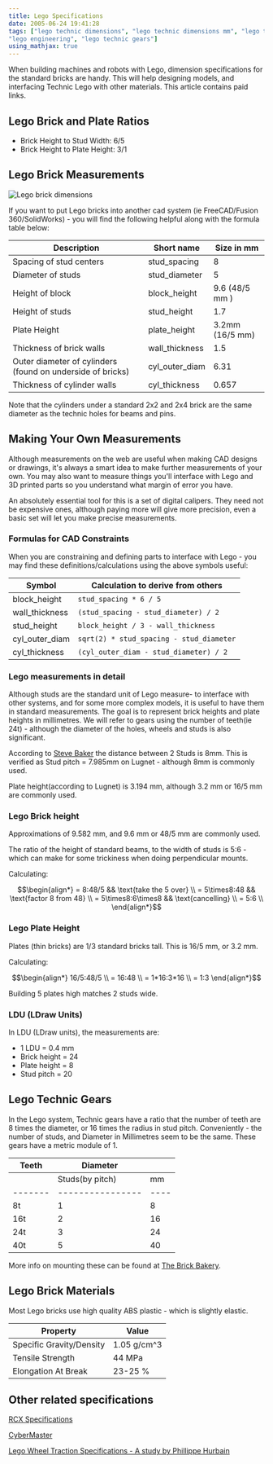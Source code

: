 ```yaml
---
title: Lego Specifications
date: 2005-06-24 19:41:28
tags: ["lego technic dimensions", "lego technic dimensions mm", "lego technic specifications", lego robotics, "technic lego", "lego measurements", "afol", stem, lego technic,
"lego engineering", "lego technic gears"]
using_mathjax: true
---
```

When building machines and robots with Lego, dimension specifications for the standard bricks are handy. This will help designing models, and interfacing Technic Lego with other materials. This article contains paid links.

## Lego Brick and Plate Ratios

* Brick Height to Stud Width: 6/5
* Brick Height to Plate Height: 3/1

## Lego Brick Measurements

![Lego brick dimensions](/galleries/lego-dimensions/lego-dimensions-thumb.jpg)

If you want to put Lego bricks into another cad system (ie FreeCAD/Fusion 360/SolidWorks) - you will find the following helpful along with the formula table below:

|  Description             | Short name | Size in mm |
|--------------------------|------------|------------|
| Spacing of stud centers  | stud_spacing        | 8          |
| Diameter of studs        | stud_diameter        | 5          |
| Height of block          | block_height      | 9.6 (48/5 mm )  |
| Height of studs          | stud_height        | 1.7        |
| Plate Height             | plate_height         | 3.2mm (16/5 mm) |
| Thickness of brick walls | wall_thickness        | 1.5        |
| Outer diameter of cylinders (found on underside of bricks) | cyl_outer_diam | 6.31 |
| Thickness of cylinder walls | cyl_thickness   | 0.657       |

Note that the cylinders under a standard 2x2 and 2x4 brick are the same diameter as the technic holes for beams and pins.

## Making Your Own Measurements

Although measurements on the web are useful when making CAD designs or drawings, it's always a smart idea to make further measurements of your own. You may also want to measure things you'll interface with Lego and 3D printed parts so you understand what margin of error you have.

An absolutely essential tool for this is a set of digital calipers. They need not be expensive ones, although paying more will give more precision, even a basic set will let you make precise measurements.

### Formulas for CAD Constraints

When you are constraining and defining parts to interface with Lego - you may find these definitions/calculations using the above symbols useful:

| Symbol | Calculation to derive from others |
|--------|-----------------------------------|
| block_height     | `stud_spacing * 6 / 5`     |
| wall_thickness    | `(stud_spacing - stud_diameter) / 2` |
| stud_height    | `block_height / 3 - wall_thickness`    |
| cyl_outer_diam  | `sqrt(2) * stud_spacing - stud_diameter` |
| cyl_thickness  | `(cyl_outer_diam - stud_diameter) / 2` |

### Lego measurements in detail

Although studs are the standard unit of Lego measure- to interface with other systems, and for some more complex models, it is useful to have them in standard measurements. The goal is to represent brick heights and plate heights in millimetres. We will refer to gears using the number of teeth(ie 24t) - although the diameter of the holes, wheels and studs is also significant.

According to [Steve Baker](https://sjbaker.org/steve/lego/dimensions.html "The Brick Bakery:Lego Dimensions") the distance between 2 Studs is 8mm. This is verified as Stud pitch = 7.985mm on Lugnet - although 8mm is commonly used.

Plate height(according to Lugnet) is 3.194 mm, although 3.2 mm or 16/5 mm are commonly used.

### Lego Brick height

Approximations of 9.582 mm, and 9.6 mm or 48/5 mm are commonly used.

The ratio of the height of standard beams, to the width of studs is 5:6 - which can make for some trickiness when doing perpendicular mounts.

Calculating:

$$\begin{align*}
= 8:48/5 && \text{take the 5 over} \\
= 5\times8:48 && \text{factor 8 from 48} \\
= 5\times8:6\times8 && \text{cancelling} \\
= 5:6 \\
\end{align*}$$

### Lego Plate Height

Plates (thin bricks) are 1/3 standard bricks tall. This is 16/5 mm, or 3.2 mm.

Calculating:

$$\begin{align*}
16/5:48/5 \\
= 16:48 \\
= 1*16:3*16 \\
= 1:3
\end{align*}$$

Building 5 plates high matches 2 studs wide.

### LDU (LDraw Units)

In LDU (LDraw units), the measurements are:

* 1 LDU = 0.4 mm
* Brick height = 24
* Plate height =  8
* Stud pitch   = 20

## Lego Technic Gears

In the Lego system, Technic gears have a ratio that the number of teeth are 8 times the diameter, or 16 times the radius in stud pitch. Conveniently - the number of studs, and Diameter in Millimetres seem to be the same. These gears have a metric module of 1.

| Teeth | Diameter       |    |
|-------|----------------|----|
|       |Studs(by pitch) | mm |
|-------|----------------|----|
| 8t    | 1              | 8  |
| 16t   | 2              | 16 |
| 24t   | 3              | 24 |
| 40t   | 5              | 40 |

More info on mounting these can be found at [The Brick Bakery](http://sjbaker.org/steve/lego/gearpairs.html "The Brick Bakery:Gear Mounting & Ratios").

## Lego Brick Materials

Most Lego bricks use high quality ABS plastic - which is slightly elastic.

| Property                 | Value       |
|--------------------------|-------------|
| Specific Gravity/Density | 1.05 g/cm^3 |
| Tensile Strength         | 44 MPa      |
| Elongation At Break      | 23-25 %     |

## Other related specifications

[RCX Specifications](/wiki/rcx_specifications.html)

[CyberMaster](/wiki/cybermaster.html)

[Lego Wheel Traction Specifications - A study by Phillippe Hurbain](http://philohome.com/traction/traction.htm "Wheels, Tyres and Traction")
